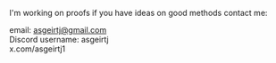I'm working on proofs if you have ideas on good methods contact me:

email: asgeirtj@gmail.com  
Discord username: asgeirtj  
x.com/asgeirtj1
